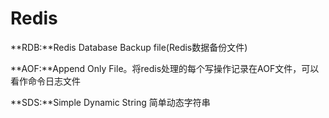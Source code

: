 # Redis

**RDB:**Redis Database Backup file(Redis数据备份文件)

**AOF:**Append Only File。将redis处理的每个写操作记录在AOF文件，可以看作命令日志文件

**SDS:**Simple Dynamic String 简单动态字符串

